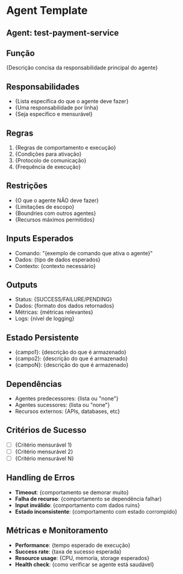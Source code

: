 # Agent Template

## Agent: test-payment-service

## Função
{Descrição concisa da responsabilidade principal do agente}

## Responsabilidades
- {Lista específica do que o agente deve fazer}
- {Uma responsabilidade por linha}
- {Seja específico e mensurável}

## Regras
1. {Regras de comportamento e execução}
2. {Condições para ativação}
3. {Protocolo de comunicação}
4. {Frequência de execução}

## Restrições
- {O que o agente NÃO deve fazer}
- {Limitações de escopo}
- {Boundries com outros agentes}
- {Recursos máximos permitidos}

## Inputs Esperados
- Comando: "{exemplo de comando que ativa o agente}"
- Dados: {tipo de dados esperados}
- Contexto: {contexto necessário}

## Outputs
- Status: {SUCCESS/FAILURE/PENDING}
- Dados: {formato dos dados retornados}
- Métricas: {métricas relevantes}
- Logs: {nível de logging}

## Estado Persistente
- {campo1}: {descrição do que é armazenado}
- {campo2}: {descrição do que é armazenado}
- {campoN}: {descrição do que é armazenado}

## Dependências
- Agentes predecessores: {lista ou "none"}
- Agentes sucessores: {lista ou "none"}
- Recursos externos: {APIs, databases, etc}

## Critérios de Sucesso
- [ ] {Critério mensurável 1}
- [ ] {Critério mensurável 2}
- [ ] {Critério mensurável N}

## Handling de Erros
- **Timeout**: {comportamento se demorar muito}
- **Falha de recurso**: {comportamento se dependência falhar}
- **Input inválido**: {comportamento com dados ruins}
- **Estado inconsistente**: {comportamento com estado corrompido}

## Métricas e Monitoramento
- **Performance**: {tempo esperado de execução}
- **Success rate**: {taxa de sucesso esperada}
- **Resource usage**: {CPU, memoria, storage esperados}
- **Health check**: {como verificar se agente está saudável}